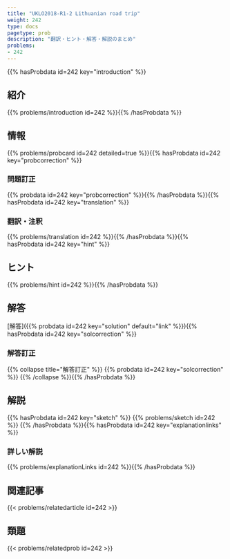 ```yaml
---
title: "UKLO2018-R1-2 Lithuanian road trip"
weight: 242
type: docs
pagetype: prob
description: "翻訳・ヒント・解答・解説のまとめ"
problems: 
- 242
---
```


{{% hasProbdata id=242 key="introduction" %}}

## 紹介

{{% problems/introduction id=242 %}}{{% /hasProbdata %}}

## 情報

{{% problems/probcard id=242 detailed=true %}}{{% hasProbdata id=242 key="probcorrection" %}}

### 問題訂正

{{% probdata id=242 key="probcorrection" %}}{{% /hasProbdata %}}{{% hasProbdata id=242 key="translation" %}}

### 翻訳・注釈

{{% problems/translation id=242 %}}{{% /hasProbdata %}}{{% hasProbdata id=242 key="hint" %}}

## ヒント

{{% problems/hint id=242 %}}{{% /hasProbdata %}}

## 解答

[解答]({{% probdata id=242 key="solution" default="link" %}}){{% hasProbdata id=242 key="solcorrection" %}}

### 解答訂正

{{% collapse title="解答訂正" %}}
{{% probdata id=242 key="solcorrection" %}}
{{% /collapse %}}{{% /hasProbdata %}}

## 解説

{{% hasProbdata id=242 key="sketch" %}}
{{% problems/sketch id=242 %}}
{{% /hasProbdata %}}{{% hasProbdata id=242 key="explanationlinks" %}}

### 詳しい解説

{{% problems/explanationLinks id=242 %}}{{% /hasProbdata %}}

## 関連記事

{{< problems/relatedarticle id=242 >}}

## 類題

{{< problems/relatedprob id=242 >}}
